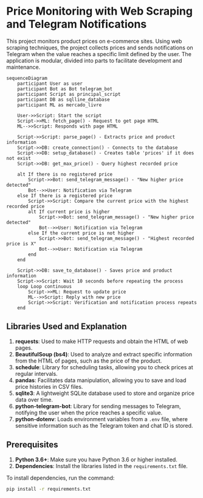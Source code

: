 # Price Monitoring with Web Scraping and Telegram Notifications

This project monitors product prices on e-commerce sites. Using web scraping techniques, the project collects prices and sends notifications on Telegram when the value reaches a specific limit defined by the user. The application is modular, divided into parts to facilitate development and maintenance.

```mermaid
sequenceDiagram
    participant User as user
    participant Bot as Bot telegram_bot
    participant Script as principal_script
    participant DB as sqlline_database
    participant ML as mercado_livre

    User->>Script: Start the script
    Script->>ML: fetch_page() - Request to get page HTML
    ML-->>Script: Responds with page HTML

    Script->>Script: parse_page() - Extracts price and product information
    Script->>DB: create_connection() - Connects to the database
    Script->>DB: setup_database() - Creates table 'prices' if it does not exist
    Script->>DB: get_max_price() - Query highest recorded price

    alt If there is no registered price
        Script->>Bot: send_telegram_message() - "New higher price detected"
        Bot-->>User: Notification via Telegram
    else If there is a registered price
        Script->>Script: Compare the current price with the highest recorded price
        alt If current price is higher
            Script->>Bot: send_telegram_message() - "New higher price detected"
            Bot-->>User: Notification via Telegram
        else If the current price is not higher
            Script->>Bot: send_telegram_message() - "Highest recorded price is X"
            Bot-->>User: Notification via Telegram
        end
    end

    Script->>DB: save_to_database() - Saves price and product information
    Script->>Script: Wait 10 seconds before repeating the process
    loop Loop continuous
        Script->>ML: Request to update price
        ML-->>Script: Reply with new price
        Script->>Script: Verification and notification process repeats
    end
```

## Libraries Used and Explanation

1. **requests**: Used to make HTTP requests and obtain the HTML of web pages.
2. **BeautifulSoup (bs4)**: Used to analyze and extract specific information from the HTML of pages, such as the price of the product.
3. **schedule**: Library for scheduling tasks, allowing you to check prices at regular intervals.
4. **pandas**: Facilitates data manipulation, allowing you to save and load price histories in CSV files.
5. **sqlite3**: A lightweight SQLite database used to store and organize price data over time.
6. **python-telegram-bot**: Library for sending messages to Telegram, notifying the user when the price reaches a specific value.
7. **python-dotenv**: Loads environment variables from a `.env` file, where sensitive information such as the Telegram token and chat ID is stored.

## Prerequisites

1. **Python 3.6+**: Make sure you have Python 3.6 or higher installed.
2. **Dependencies**: Install the libraries listed in the `requirements.txt` file.

To install dependencies, run the command:
```bash
pip install -r requirements.txt 
```

